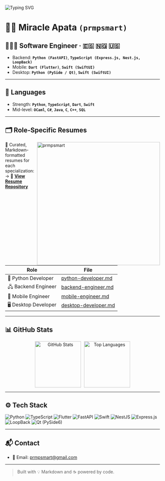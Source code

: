 ![Typing SVG](https://readme-typing-svg.herokuapp.com/?color=%2336BCF7&size=20&center=true&vCenter=true&width=1000&lines=Hi+there+👋,+my+name+is+Miracle+Apata;You+can+also+call+me+prmpsmart;I'm+a+Software+Engineer;Welcome+to+my+github+profile!+:%29)

# 👋🏽 Miracle Apata **`(prmpsmart)`**

## 🧑🏽‍💻 Software Engineer · 🇪🇸 🇳🇬 🇺🇸

- Backend: **`Python (FastAPI)`**, **`TypeScript (Express.js, Nest.js, LoopBack)`**
- Mobile: **`Dart (Flutter)`**, **`Swift (SwiftUI)`**
- Desktop: **`Python (PySide / Qt)`**, **`Swift (SwiftUI)`**

---

## 🧠 Languages

- Strength: **`Python`**, **`TypeScript`**, **`Dart`**, **`Swift`**
- Mid-level: **`OCaml`**, **`C#`**, **`Java`**, **`C`**, **`C++`**, **`SQL`**

---

## 🗂️ Role-Specific Resumes
<img src="https://raw.githubusercontent.com/MicaelliMedeiros/micaellimedeiros/master/image/computer-illustration.png" alt="prmpsmart" min-width="400px" max-width="400px" width="400px" align="right">

📄 Curated, Markdown-formatted resumes for each specialization:  
→ 🔗 **[View Resume Repository](https://github.com/prmpsmart/miracle-apata-resumes)**


| Role                 | File                                                                                                      |
| -------------------- | --------------------------------------------------------------------------------------------------------- |
| 🐍 Python Developer  | [python-developer.md](https://github.com/prmpsmart/miracle-apata-resumes/blob/main/python-developer.md)   |
| 🖧 Backend Engineer   | [backend-engineer.md](https://github.com/prmpsmart/miracle-apata-resumes/blob/main/backend-engineer.md)   |
| 📱 Mobile Engineer  | [mobile-engineer.md](https://github.com/prmpsmart/miracle-apata-resumes/blob/main/mobile-engineer.md)   |
| 🖥️ Desktop Developer | [desktop-developer.md](https://github.com/prmpsmart/miracle-apata-resumes/blob/main/desktop-developer.md) |

---

## 📊 GitHub Stats

<div align="center" style="display: flex; flex-wrap: wrap; justify-content: center; gap: 10px;">
<img src="https://github-readme-stats.vercel.app/api?username=prmpsmart&show_icons=true&theme=nightowl&hide_border=true" height="150" alt="GitHub Stats" />
<img src="https://github-readme-stats.vercel.app/api/top-langs/?username=prmpsmart&layout=compact&theme=tokyonight&hide_border=true" height="150" alt="Top Languages" />
</div>

---

## ⚙️ Tech Stack

![Python](https://img.shields.io/badge/Python-3670A0?style=for-the-badge&logo=python&logoColor=ffdd54)
![TypeScript](https://img.shields.io/badge/TypeScript-3178C6?style=for-the-badge&logo=typescript&logoColor=white)
![Flutter](https://img.shields.io/badge/Flutter-02569B?style=for-the-badge&logo=flutter&logoColor=white)
![FastAPI](https://img.shields.io/badge/FastAPI-009688?style=for-the-badge&logo=fastapi&logoColor=white)
![Swift](https://img.shields.io/badge/Swift-FA7343?style=for-the-badge&logo=swift&logoColor=white)
![NestJS](https://img.shields.io/badge/NestJS-E0234E?style=for-the-badge&logo=nestjs&logoColor=white)
![Express.js](https://img.shields.io/badge/Express.js-404D59?style=for-the-badge&logo=express&logoColor=white)
![LoopBack](https://img.shields.io/badge/LoopBack-3F83F8?style=for-the-badge&logo=data:image/svg+xml;base64,PHN2ZyBmaWxsPSIjZmZmIiB4bWxucz0iaHR0cDovL3d3dy53My5vcmcvMjAwMC9zdmciIHdpZHRoPSIyMiIgaGVpZ2h0PSIyMiIgdmlld0JveD0iMCAwIDY0IDY0Ij48cGF0aCBkPSJNNTUuODI1IDAgNDguOTU0IDguOTM2IDM2LjEzNyAyNi4yMDUgMjYuMDE3IDE1LjQwNCAwIDM0LjA5OCAxMi4wODkgNjQuMDAzIDM0LjI3NyA1Mi42NTggNTEuMDQ3IDQyLjM3OCA1NS44MjUgMHoiLz48L3N2Zz4=&logoColor=white)
![Qt (PySide6)](<https://img.shields.io/badge/Qt%20(PySide6)-41CD52?style=for-the-badge&logo=qt&logoColor=white>)

---

## 📬 Contact

- 📧 Email: [prmpsmart@gmail.com](mailto:prmpsmart@gmail.com)

---

> Built with 💡 Markdown and ☕ powered by code.
